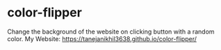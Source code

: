 # color-flipper

Change the background of the website on clicking button with a random color.
My Website: https://tanejanikhil3638.github.io/color-flipper/
